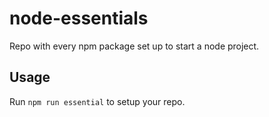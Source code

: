 # node-essentials
 Repo with every npm package set up to start a node project.

 ## Usage
 Run `npm run essential` to setup your repo.
